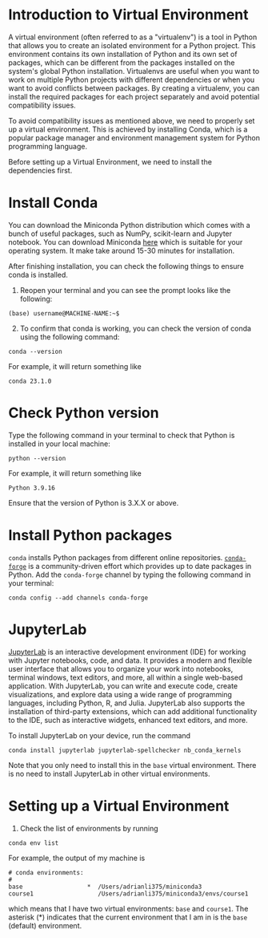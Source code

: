 # Introduction to Virtual Environment

A virtual environment (often referred to as a "virtualenv") is a tool in Python that allows you to create an isolated environment for a Python project. This environment contains its own installation of Python and its own set of packages, which can be different from the packages installed on the system's global Python installation. Virtualenvs are useful when you want to work on multiple Python projects with different dependencies or when you want to avoid conflicts between packages. By creating a virtualenv, you can install the required packages for each project separately and avoid potential compatibility issues.

To avoid compatibility issues as mentioned above, we need to properly set up a virtual environment. This is achieved by installing Conda, which is a popular package manager and environment management system for Python programming language. 

Before setting up a Virtual Environment, we need to install the dependencies first. 

# Install Conda

You can download the Miniconda Python distribution which comes with a bunch of useful packages, such as NumPy, scikit-learn and Jupyter notebook. You can download Miniconda [here](https://docs.conda.io/en/latest/miniconda.html) which is suitable for your operating system. It make take around 15-30 minutes for installation. 

After finishing installation, you can check the following things to ensure conda is installed. 

1. Reopen your terminal and you can see the prompt looks like the following: 
```
(base) username@MACHINE-NAME:~$
```
2. To confirm that conda is working, you can check the version of conda using the following command: 
```
conda --version
```
For example, it will return something like
```
conda 23.1.0
```

# Check Python version

Type the following command in your terminal to check that Python is installed in your local machine: 
```
python --version
```
For example, it will return something like 
```
Python 3.9.16
```
Ensure that the version of Python is 3.X.X or above. 

# Install Python packages
`conda` installs Python packages from different online repositories. [`conda-forge`](https://conda-forge.org/) is a community-driven effort which provides up to date packages in Python. Add the `conda-forge` channel by typing the following command in your terminal: 
```
conda config --add channels conda-forge
```

# JupyterLab

[JupyterLab](https://jupyter.org/) is an interactive development environment (IDE) for working with Jupyter notebooks, code, and data. It provides a modern and flexible user interface that allows you to organize your work into notebooks, terminal windows, text editors, and more, all within a single web-based application. With JupyterLab, you can write and execute code, create visualizations, and explore data using a wide range of programming languages, including Python, R, and Julia. JupyterLab also supports the installation of third-party extensions, which can add additional functionality to the IDE, such as interactive widgets, enhanced text editors, and more. 

To install JupyterLab on your device, run the command
```
conda install jupyterlab jupyterlab-spellchecker nb_conda_kernels
```

Note that you only need to install this in the `base` virtual environment. There is no need to install JupyterLab in other virtual environments. 

# Setting up a Virtual Environment

1. Check the list of environments by running
```
conda env list
```
For example, the output of my machine is 
```
# conda environments:
#
base                  *  /Users/adrianli375/miniconda3
course1                  /Users/adrianli375/miniconda3/envs/course1
```
which means that I have two virtual environments: `base` and `course1`. The asterisk (*) indicates that the current environment that I am in is the `base` (default) environment. 
